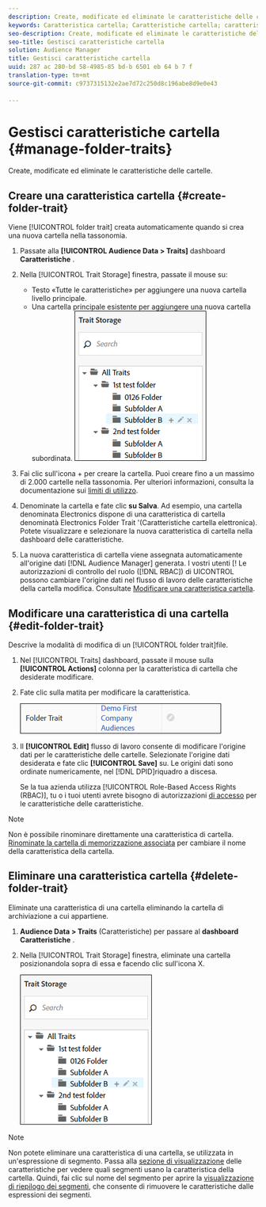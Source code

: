 ```yaml
---
description: Create, modificate ed eliminate le caratteristiche delle cartelle.
keywords: Caratteristica cartella; Caratteristiche cartella; caratteristiche della cartella; caratteristica cartella
seo-description: Create, modificate ed eliminate le caratteristiche delle cartelle.
seo-title: Gestisci caratteristiche cartella
solution: Audience Manager
title: Gestisci caratteristiche cartella
uuid: 287 ac 280-bd 58-4985-85 bd-b 6501 eb 64 b 7 f
translation-type: tm+mt
source-git-commit: c9737315132e2ae7d72c250d8c196abe8d9e0e43

---
```



# Gestisci caratteristiche cartella {#manage-folder-traits}

Create, modificate ed eliminate le caratteristiche delle cartelle.

## Creare una caratteristica cartella {#create-folder-trait}

Viene [!UICONTROL folder trait] creata automaticamente quando si crea una nuova cartella nella tassonomia.

<!-- create-folder-trait.xml -->

1. Passate alla **[!UICONTROL Audience Data > Traits]** dashboard **Caratteristiche** .
1. Nella [!UICONTROL Trait Storage] finestra, passate il mouse su:

   * Testo «Tutte le caratteristiche» per aggiungere una nuova cartella livello principale.
   * Una cartella principale esistente per aggiungere una nuova cartella subordinata.
   ![](assets/folder_traits_create.PNG)

1. Fai clic sull&#39;icona + per creare la cartella. Puoi creare fino a un massimo di 2.000 cartelle nella tassonomia. Per ulteriori informazioni, consulta la documentazione sui [limiti di utilizzo](../../features/administration/usage-limits.md).
1. Denominate la cartella e fate clic **su Salva**. Ad esempio, una cartella denominata Electronics dispone di una caratteristica di cartella denominatà Electronics Folder Trait &#39;(Caratteristiche cartella elettronica). Potete visualizzare e selezionare la nuova caratteristica di cartella nella dashboard delle caratteristiche.
1. La nuova caratteristica di cartella viene assegnata automaticamente all&#39;origine dati [!DNL Audience Manager] generata. I vostri utenti [! Le autorizzazioni di controllo del ruolo ([!DNL RBAC]) di UICONTROL possono cambiare l&#39;origine dati nel flusso di lavoro delle caratteristiche della cartella modifica. Consultate [Modificare una caratteristica cartella](../../features/traits/manage-folder-traits.md#edit-folder-trait).

## Modificare una caratteristica di una cartella {#edit-folder-trait}

Descrive la modalità di modifica di un [!UICONTROL folder trait]file.

<!-- edit-folder-trait.xml -->

1. Nel [!UICONTROL Traits] dashboard, passate il mouse sulla **[!UICONTROL Actions]** colonna per la caratteristica di cartella che desiderate modificare.
1. Fate clic sulla matita per modificare la caratteristica.

   ![](assets/folder_traits_edit_border.png)

1. Il **[!UICONTROL Edit]** flusso di lavoro consente di modificare l&#39;origine dati per le caratteristiche delle cartelle. Selezionate l&#39;origine dati desiderata e fate clic **[!UICONTROL Save]** su. Le origini dati sono ordinate numericamente, nel [!DNL DPID]riquadro a discesa.

   Se la tua azienda utilizza [!UICONTROL Role-Based Access Rights (RBAC)], tu o i tuoi utenti avrete bisogno di autorizzazioni [di accesso](../../features/traits/about-folder-traits.md#role-based-access-controls) per le caratteristiche delle caratteristiche.

>[!NOTE]
>
>Non è possibile rinominare direttamente una caratteristica di cartella. [Rinominate la cartella di memorizzazione associata](../../features/traits/trait-storage.md#rename-delete-trait-storage-folder) per cambiare il nome della caratteristica della cartella.

## Eliminare una caratteristica cartella {#delete-folder-trait}

Eliminate una caratteristica di una cartella eliminando la cartella di archiviazione a cui appartiene.

<!-- delete-folder-trait.xml -->

1. **Audience Data &gt; Traits** (Caratteristiche) per passare al **dashboard Caratteristiche** .
1. Nella [!UICONTROL Trait Storage] finestra, eliminate una cartella posizionandola sopra di essa e facendo clic sull&#39;icona X.

   ![Risultato passaggio](assets/folder_traits_create.PNG)

>[!NOTE]
>
>Non potete eliminare una caratteristica di una cartella, se utilizzata in un&#39;espressione di segmento. Passa alla [sezione di visualizzazione](../../features/traits/trait-details-page.md) delle caratteristiche per vedere quali segmenti usano la caratteristica della cartella. Quindi, fai clic sul nome del segmento per aprire la [visualizzazione di riepilogo dei segmenti](../../features/segments/segment-summary-view.md), che consente di rimuovere le caratteristiche dalle espressioni dei segmenti.